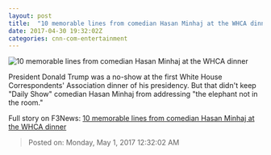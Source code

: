 ```yaml
---
layout: post
title:  "10 memorable lines from comedian Hasan Minhaj at the WHCA dinner"
date: 2017-04-30 19:32:02Z
categories: cnn-com-entertainment
---
```


![10 memorable lines from comedian Hasan Minhaj at the WHCA dinner](http://i2.cdn.cnn.com/cnnnext/dam/assets/170429231257-minhaj-whcd-super-tease.jpg)

President Donald Trump was a no-show at the first White House Correspondents' Association dinner of his presidency. But that didn't keep "Daily Show" comedian Hasan Minhaj from addressing "the elephant not in the room."


Full story on F3News: [10 memorable lines from comedian Hasan Minhaj at the WHCA dinner](http://www.f3nws.com/n/hDhPMB)

> Posted on: Monday, May 1, 2017 12:32:02 AM
